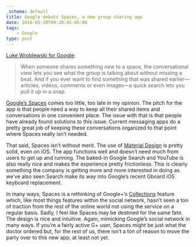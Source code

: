 ```yaml
---
_schema: default
title: Google debuts Spaces, a new group sharing app
date: 2016-05-20T09:20:45-05:00
tags:
    - Google
type: post
---
```

[Luke Wroblewski for Google](https://blog.google/products/spaces/introducing-spaces-tool-for-small-group/):

> When someone shares something new to a space, the conversational view lets you see what the group is talking about without missing a beat. And if you ever want to find something that was shared earlier—articles, videos, comments or even images—a quick search lets you pull it up in a snap.

[Google’s Spaces](https://get.google.com/spaces/) comes too little, too late in my opinion. The pitch for the app is that people need a way to keep all their shared items and conversations in one convenient place. The issue with that is that people have already found solutions to this issue. Current messaging apps do a pretty great job of keeping these conversations organized to that point where Spaces really isn’t needed.

That said, Spaces isn’t without merit. The use of [Material Design](https://www.google.com/design/spec/material-design/introduction.html) is pretty solid, even on iOS. The app functions well and doesn’t need much from users to get up and running. The baked-in Google Search and YouTube is also really nice and makes the experience pretty frictionless. This is clearly something the company is getting more and more interested in doing as we’ve also seen Search make its way into Google’s recent Gboard iOS keyboard replacement.

In many ways, Spaces is a rethinking of Google+’s [Collections](https://en.wikipedia.org/wiki/Google%2B#Collections) feature which, like most things features within the social network, hasn’t seen a ton of traction from the rest of the online world not using the service on a regular basis. Sadly, I feel like Spaces may be destined for the same fate. The design is nice and intuitive. Again, mimicking Google’s social network in many ways. If you’re a fairly active G+ user, Spaces might be just what the doctor ordered but, for the rest of us, there isn’t a ton of reason to move the party over to this new app, at least not yet.